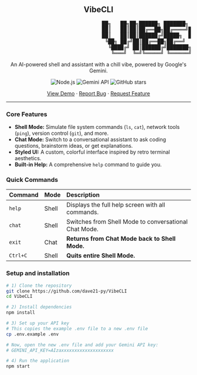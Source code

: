
  <!-- VibeCLI ASCII Art Logo -->
  <h2 align="center">VibeCLI</h2>
  <p align="center">
  <pre>
                               ██╗   ██╗██╗██████╗ ███████╗ ██████╗██╗      ██╗
                               ██║   ██║██║██╔══██╗██╔════╝██╔════╝██║      ██║
                               ██║   ██║██║██████╔╝█████╗  ██║     ██║      ██║
                                ╚██╗ ██╔╝██║██╔══██╗██╔══╝  ██║     ██║     ██║ 
                                 ╚████╔╝ ██║██████╔╝███████╗╚██████╗███████╗██╗
                                  ╚═══╝  ╚═╝╚═════╝ ╚══════╝ ╚═════╝╚══════╝╚═╝
</pre>
  <p align="center">An AI-powered shell and assistant with a chill vibe, powered by Google's Gemini.</p>
</p>

<p align="center">
  <!-- Shields.io badges -->
  <img alt="Node.js" src="https://img.shields.io/badge/Runtime-Node.js-blue?logo=nodedotjs" />
  <img alt="Gemini API" src="https://img.shields.io/badge/LLM-Google Gemini‑Flash-green?logo=google" />
  <img alt="GitHub stars" src="https://img.shields.io/github/stars/YOUR-USERNAME/VibeCLI?style=social" />
</p>

<p align="center">
  <!-- NOTE: Add a screenshot named `vibecli-demo.png` to your repo for this link to work! -->
  <a href="vibecli-demo.png">View Demo</a> ·
  <a href="https://github.com/YOUR-USERNAME/VibeCLI/issues/new?labels=bug&template=bug_report.md">Report Bug</a> ·
  <a href="https://github.com/YOUR-USERNAME/VibeCLI/issues/new?labels=enhancement&template=feature_request.md">Request Feature</a>
</p>

---

### Core Features

*   **Shell Mode:** Simulate file system commands (`ls`, `cat`), network tools (`ping`), version control (`git`), and more.
*   **Chat Mode:** Switch to a conversational assistant to ask coding questions, brainstorm ideas, or get explanations.
*   **Styled UI:** A custom, colorful interface inspired by retro terminal aesthetics.
*   **Built-in Help:** A comprehensive `help` command to guide you.

### Quick Commands

| Command | Mode | Description |
| :--- | :--- | :--- |
| `help` | Shell | Displays the full help screen with all commands. |
| `chat` | Shell | Switches from Shell Mode to conversational Chat Mode. |
| `exit` | Chat | **Returns from Chat Mode back to Shell Mode.** |
|`Ctrl+C`| Shell | **Quits entire Shell Mode.** |


### Setup and installation

```bash
# 1) Clone the repository
git clone https://github.com/dave21-py/VibeCLI
cd VibeCLI

# 2) Install dependencies
npm install

# 3) Set up your API key
# This copies the example .env file to a new .env file
cp .env.example .env

# Now, open the new .env file and add your Gemini API key:
# GEMINI_API_KEY=AIzaxxxxxxxxxxxxxxxxxxxx

# 4) Run the application
npm start

```
